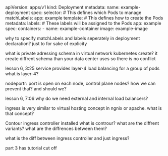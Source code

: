 <!---->

apiVersion: apps/v1
kind: Deployment
metadata:
name: example-deployment
spec:
selector: # This defines which Pods to manage
matchLabels:
app: example
template: # This defines how to create the Pods
metadata:
labels: # These labels will be assigned to the Pods
app: example
spec:
containers: - name: example-container
image: example-image

why to specify matchLabels and labels seperately in deployment declaration?
just to for sake of explicity

<!---->

what is private adressing schema in virtual network kubernetes create?
it create diffrent schema than your data center uses so there is no conflict

<!---->

lesson 6, 3:25
service provides layer-4 load balancing for a group of pods
what is layer-4?

<!---->

nodeportr:
port is open on each node, control plane nodes? how we can prevent that? and should we?

<!---->

lesson 6, 7:06
why do we need external and internal load balancers?

<!---->

ingress is very similar to virtual hosting concept in ngnix or apache. what is that concept?

<!---->

Contour ingress controller installed
what is controur? what are the diffrent variants? what are the diffrences between them?

<!---->

what is the diff between ingress controller and just ingress?

<!---->

part 3 has tutorial cut off
